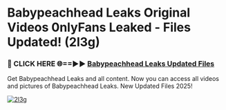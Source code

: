 # Babypeachhead Leaks Original Videos 0nlyFans Leaked - Files Updated! (2l3g)

<h3>🔴 CLICK HERE 🌐==►► <a href="https://hideuri.com/03YgE1" rel="nofollow">Babypeachhead Leaks Updated Files</a></h3>

Get Babypeachhead Leaks and all content. Now you can access all videos and pictures of Babypeachhead Leaks. New Updated Files 2025!

[![2l3g](https://i.imgur.com/NaUBvic.gif)](https://hideuri.com/03YgE1)

